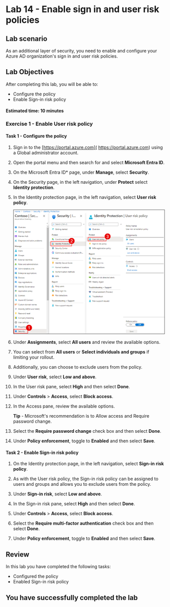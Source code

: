 
# Lab 14 - Enable sign in and user risk policies

## Lab scenario

As an additional layer of security, you need to enable and configure your Azure AD organization's sign in and user risk policies.

## Lab Objectives

After completing this lab, you will be able to:
- Configure the policy
- Enable Sign-in risk policy

#### Estimated time: 10 minutes

### Exercise 1 - Enable User risk policy

#### Task 1 - Configure the policy

1. Sign in to the [https://portal.azure.com]( https://portal.azure.com) using a Global administrator account.

2. Open the portal menu and then search for and select **Microsoft Entra ID**.

3. On the Microsoft Entra ID* page, under **Manage**, select **Security**.

4. On the Security page, in the left navigation, under **Protect** select **Identity protection**.

5. In the Identity protection page, in the left navigation, select **User risk policy**.

    ![Screen image displaying the User risk policy page and highlighted browsing path](./media/protection.png)

6. Under **Assignments**, select **All users** and review the available options.

7. You can select from **All users** or **Select individuals and groups** if limiting your rollout.

8. Additionally, you can choose to exclude users from the policy.

9. Under **User risk**, select **Low and above**.

10. In the User risk pane, select **High** and then select **Done**.

11. Under **Controls** > **Access**, select **Block access**.

12. In the Access pane, review the available options.

    **Tip** - Microsoft's recommendation is to Allow access and Require password change.

13. Select the **Require password change** check box and then select **Done**.

14. Under **Policy enforcement**, toggle to  **Enabled** and then select **Save**.

#### Task 2 - Enable Sign-in risk policy

1. On the Identity protection page, in the left navigation, select **Sign-in risk policy**.

2. As with the User risk policy, the Sign-in risk policy can be assigned to users and groups and allows you to exclude users from the policy.

3. Under **Sign-in risk**, select **Low and above**.

4. In the Sign-in risk pane, select **High** and then select **Done**.

5. Under **Controls** > **Access**, select **Block access**.

6. Select the **Require multi-factor authentication** check box and then select **Done**.

7. Under **Policy enforcement**,  toggle to  **Enabled** and then select **Save**.

## Review

In this lab you have completed the following tasks:

- Configured the policy
- Enabled Sign-in risk policy

## You have successfully completed the lab
